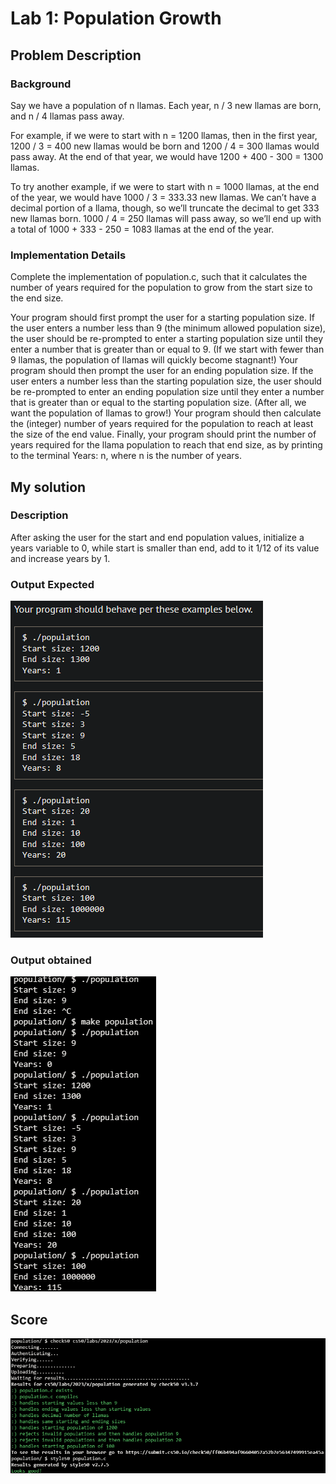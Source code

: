 # Lab 1: Population Growth

## Problem Description

### Background

Say we have a population of n llamas. Each year, n / 3 new llamas are born, and n / 4 llamas pass away.

For example, if we were to start with n = 1200 llamas, then in the first year, 1200 / 3 = 400 new llamas would be born and 1200 / 4 = 300 llamas would pass away. At the end of that year, we would have 1200 + 400 - 300 = 1300 llamas.

To try another example, if we were to start with n = 1000 llamas, at the end of the year, we would have 1000 / 3 = 333.33 new llamas. We can’t have a decimal portion of a llama, though, so we’ll truncate the decimal to get 333 new llamas born. 1000 / 4 = 250 llamas will pass away, so we’ll end up with a total of 1000 + 333 - 250 = 1083 llamas at the end of the year.

### Implementation Details

Complete the implementation of population.c, such that it calculates the number of years required for the population to grow from the start size to the end size.

Your program should first prompt the user for a starting population size.
If the user enters a number less than 9 (the minimum allowed population size), the user should be re-prompted to enter a starting population size until they enter a number that is greater than or equal to 9. (If we start with fewer than 9 llamas, the population of llamas will quickly become stagnant!)
Your program should then prompt the user for an ending population size.
If the user enters a number less than the starting population size, the user should be re-prompted to enter an ending population size until they enter a number that is greater than or equal to the starting population size. (After all, we want the population of llamas to grow!)
Your program should then calculate the (integer) number of years required for the population to reach at least the size of the end value.
Finally, your program should print the number of years required for the llama population to reach that end size, as by printing to the terminal Years: n, where n is the number of years.

## My solution

### Description

After asking the user for the start and end population values, initialize a years variable to 0, while start is smaller than end, add to it 1/12 of its value and increase years by 1.

### Output Expected

![Output expected](./Resources/OutputExpected.png)

### Output obtained

![Output obtained](./Resources/OutputObtained.png)

## Score

![Passed](./Resources/Score.png)